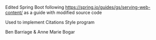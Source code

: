 Edited Spring Boot following https://spring.io/guides/gs/serving-web-content/ as a guide with modified source code

Used to implement Citations Style program

Ben Barriage & Anne Marie Bogar
